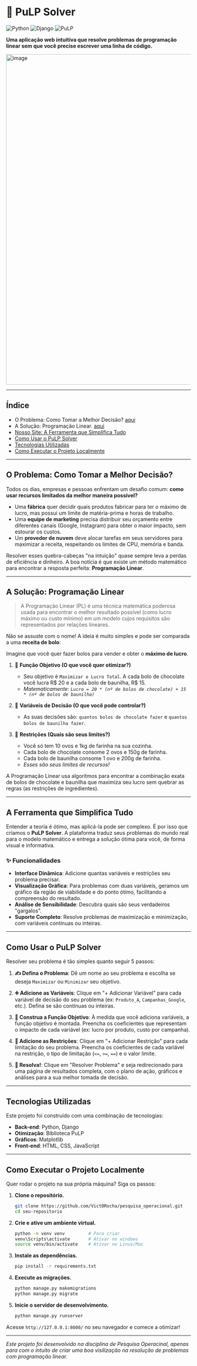 # 🚀 PuLP Solver

![Python](https://img.shields.io/badge/Python-3776AB?style=for-the-badge&logo=python&logoColor=white)
![Django](https://img.shields.io/badge/Django-092E20?style=for-the-badge&logo=django&logoColor=white)
![PuLP](https://img.shields.io/badge/PuLP-0078D4?style=for-the-badge)

**Uma aplicação web intuitiva que resolve problemas de programação linear sem que você precise escrever uma linha de código.**

<img width="900" alt="image" src="https://github.com/user-attachments/assets/a7cb40cc-0955-4d56-b350-a6aaa5a17cca" />

---

## Índice

- O Problema: Como Tomar a Melhor Decisão? [aqui](#o-problema-como-tomar-a-melhor-decisão)
- A Solução: Programação Linear. [aqui](#a-solução-programação-linear)
- [Nosso Site: A Ferramenta que Simplifica Tudo](#a-ferramenta-que-simplifica-tudo)
- [Como Usar o PuLP Solver](#como-usar-o-pulp-solver)
- [Tecnologias Utilizadas](#tecnologias-utilizadas)
- [Como Executar o Projeto Localmente](#como-executar-o-projeto-localmente)

---

## O Problema: Como Tomar a Melhor Decisão?

Todos os dias, empresas e pessoas enfrentam um desafio comum: **como usar recursos limitados da melhor maneira possível?**

-   Uma **fábrica** quer decidir quais produtos fabricar para ter o máximo de lucro, mas possui um limite de matéria-prima e horas de trabalho.
-   Uma **equipe de marketing** precisa distribuir seu orçamento entre diferentes canais (Google, Instagram) para obter o maior impacto, sem estourar os custos.
-   Um **provedor de nuvem** deve alocar tarefas em seus servidores para maximizar a receita, respeitando os limites de CPU, memória e banda.

Resolver esses quebra-cabeças "na intuição" quase sempre leva a perdas de eficiência e dinheiro. A boa notícia é que existe um método matemático para encontrar a resposta perfeita: **Programação Linear**.

---

## A Solução: Programação Linear

> A Programação Linear (PL) é uma técnica matemática poderosa usada para encontrar o melhor resultado possível (como lucro máximo ou custo mínimo) em um modelo cujos requisitos são representados por relações lineares.

Não se assuste com o nome! A ideia é muito simples e pode ser comparada a uma **receita de bolo**:

Imagine que você quer fazer bolos para vender e obter o **máximo de lucro**.

1.  🎯 **Função Objetivo (O que você quer otimizar?)**
    * Seu objetivo é `Maximizar o Lucro Total`. A cada bolo de chocolate você lucra R$ 20 e a cada bolo de baunilha, R$ 15.
    * *Matematicamente: `Lucro = 20 * (nº de bolos de chocolate) + 15 * (nº de bolos de baunilha)`*

2.  🤔 **Variáveis de Decisão (O que você pode controlar?)**
    * As suas decisões são: `quantos bolos de chocolate fazer` e `quantos bolos de baunilha fazer`.

3.  🧱 **Restrições (Quais são seus limites?)**
    * Você só tem 10 ovos e 1kg de farinha na sua cozinha.
    * Cada bolo de chocolate consome 2 ovos e 150g de farinha.
    * Cada bolo de baunilha consome 1 ovo e 200g de farinha.
    * *Esses são seus limites de recursos!*

A Programação Linear usa algoritmos para encontrar a combinação exata de bolos de chocolate e baunilha que maximiza seu lucro sem quebrar as regras (as restrições de ingredientes).

---

## A Ferramenta que Simplifica Tudo

Entender a teoria é ótimo, mas aplicá-la pode ser complexo. É por isso que criamos o **PuLP Solver**. A plataforma traduz seus problemas do mundo real para o modelo matemático e entrega a solução ótima para você, de forma visual e informativa.

### ✨ Funcionalidades

- **Interface Dinâmica**: Adicione quantas variáveis e restrições seu problema precisar.
- **Visualização Gráfica**: Para problemas com duas variáveis, geramos um gráfico da região de viabilidade e do ponto ótimo, facilitando a compreensão do resultado.
- **Análise de Sensibilidade**: Descubra quais são seus verdadeiros "gargalos".
- **Suporte Completo**: Resolve problemas de maximização e minimização, com variáveis contínuas ou inteiras.

---

## Como Usar o PuLP Solver

Resolver seu problema é tão simples quanto seguir 5 passos:

1.  **✍️ Defina o Problema**: Dê um nome ao seu problema e escolha se deseja `Maximizar` ou `Minimizar` seu objetivo.

2.  **➕ Adicione as Variáveis**: Clique em "+ Adicionar Variável" para cada variável de decisão do seu problema (ex: `Produto_A`, `Campanhas_Google`, etc.). Defina se são contínuas ou inteiras.

3.  **🎯 Construa a Função Objetivo**: À medida que você adiciona variáveis, a função objetivo é montada. Preencha os coeficientes que representam o impacto de cada variável (ex: lucro por produto, custo por campanha).

4.  **🧱 Adicione as Restrições**: Clique em "+ Adicionar Restrição" para cada limitação do seu problema. Preencha os coeficientes de cada variável na restrição, o tipo de limitação (`<=`, `>=`, `==`) e o valor limite.

5.  **🚀 Resolva!**: Clique em "Resolver Problema" e seja redirecionado para uma página de resultados completa, com o plano de ação, gráficos e análises para a sua melhor tomada de decisão.

---

## Tecnologias Utilizadas

Este projeto foi construído com uma combinação de tecnologias:

- **Back-end**: Python, Django
- **Otimização**: Biblioteca PuLP
- **Gráficos**: Matplotlib
- **Front-end**: HTML, CSS, JavaScript

---

## Como Executar o Projeto Localmente

Quer rodar o projeto na sua própria máquina? Siga os passos:

1.  **Clone o repositório.**
    ```bash
    git clone https://github.com/Vict0Rocha/pesquisa_operacional.git
    cd seu-repositorio
    ```

2.  **Crie e ative um ambiente virtual.**
    ```bash
    python -m venv venv         # Para criar
    venv\Scripts\activate       # Ativar no windows
    source venv/bin/activate    # Ativar no Linux/Mac
    ```

3.  **Instale as dependências.**
    ```bash
    pip install -r requirements.txt
    ```

4.  **Execute as migrações.**
    ```bash
    python manage.py makemigrations
    python manage.py migrate
    ```

5.  **Inicie o servidor de desenvolvimento.**
    ```bash
    python manage.py runserver
    ```

Acesse `http://127.0.0.1:8000/` no seu navegador e comece a otimizar!

---

*Este projeto foi desenvolvido na disciplina de Pesquisa Operacinal, apenas para com o intuito de criar uma boa visilização na resolução de problemas com programação linear.*
